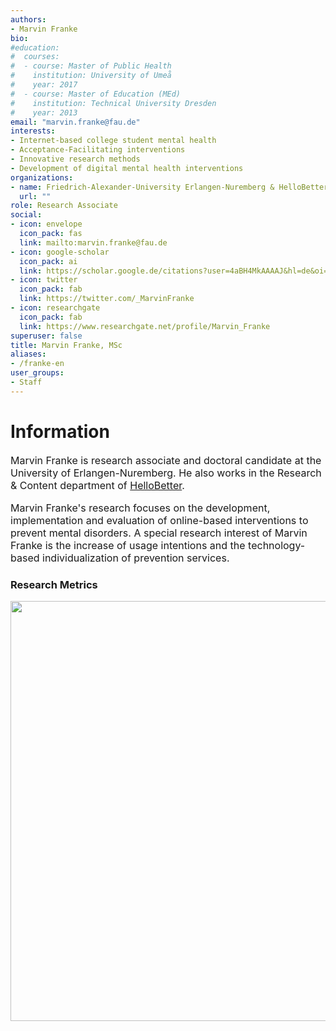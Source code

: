 ```yaml
---
authors:
- Marvin Franke
bio:
#education:
#  courses:
#  - course: Master of Public Health
#    institution: University of Umeå
#    year: 2017
#  - course: Master of Education (MEd)
#    institution: Technical University Dresden
#    year: 2013
email: "marvin.franke@fau.de"
interests:
- Internet-based college student mental health
- Acceptance-Facilitating interventions
- Innovative research methods
- Development of digital mental health interventions
organizations:
- name: Friedrich-Alexander-University Erlangen-Nuremberg & HelloBetter
  url: ""
role: Research Associate
social:
- icon: envelope
  icon_pack: fas
  link: mailto:marvin.franke@fau.de
- icon: google-scholar
  icon_pack: ai
  link: https://scholar.google.de/citations?user=4aBH4MkAAAAJ&hl=de&oi=ao
- icon: twitter
  icon_pack: fab
  link: https://twitter.com/_MarvinFranke
- icon: researchgate
  icon_pack: fab
  link: https://www.researchgate.net/profile/Marvin_Franke
superuser: false
title: Marvin Franke, MSc
aliases:
- /franke-en
user_groups:
- Staff
---
```


# Information

<font size="3">

Marvin Franke is research associate and doctoral candidate at the University of Erlangen-Nuremberg. He also works in the Research & Content department of [HelloBetter](https://www.hellobetter.de).

Marvin Franke's research focuses on the development, implementation and evaluation of online-based interventions to prevent mental disorders. A special research interest of Marvin Franke is the increase of usage intentions and the technology-based individualization of prevention services.

</font>

### Research Metrics

<img src="/en/authors/franke/_index_files/figure-html/unnamed-chunk-1-1.png" width="672" />
